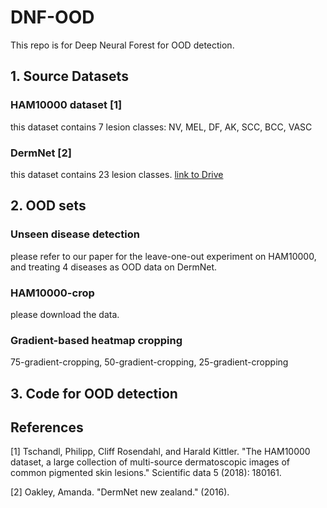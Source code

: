 # DNF-OOD

This repo is for Deep Neural Forest for OOD detection.

## 1. Source Datasets
### HAM10000 dataset [1]
this dataset contains 7 lesion classes: NV, MEL, DF, AK, SCC, BCC, VASC
### DermNet [2]
this dataset contains 23 lesion classes. [link to Drive](https://drive.google.com/file/d/1E7Z_ub-UErWDyN1fFWJjEzQjaKEZ0MZF/view?usp=sharing)
## 2. OOD sets
### Unseen disease detection
please refer to our paper for the leave-one-out experiment on HAM10000, and treating 4 diseases as OOD data on DermNet.
### HAM10000-crop
please download the data.
### Gradient-based heatmap cropping
75-gradient-cropping, 50-gradient-cropping, 25-gradient-cropping

## 3. Code for OOD detection




## References
[1] Tschandl, Philipp, Cliff Rosendahl, and Harald Kittler. "The HAM10000 dataset, a large collection of multi-source dermatoscopic images of common pigmented skin lesions." Scientific data 5 (2018): 180161.

[2] Oakley, Amanda. "DermNet new zealand." (2016).
